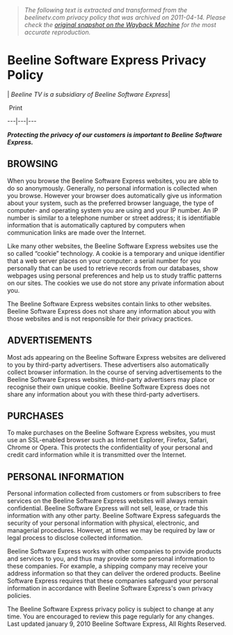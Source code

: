 > *The following text is extracted and transformed from the beelinetv.com privacy policy that was archived on 2011-04-14. Please check the [original snapshot on the Wayback Machine](https://web.archive.org/web/20110414151300id_/http%3A//www.beelinetv.com/privacy) for the most accurate reproduction.*

# Beeline Software Express Privacy Policy

|  _Beeline TV is a subsidiary of Beeline Software Express_| 

 Print  
  
---|---|---  
  
**_Protecting the privacy of our customers is important to Beeline Software Express._**

## BROWSING

When you browse the Beeline Software Express websites, you are able to do so anonymously. Generally, no personal information is collected when you browse. However your browser does automatically give us information about your system, such as the preferred browser language, the type of computer- and operating system you are using and your IP number. An IP number is similar to a telephone number or street address; it is identifiable information that is automatically captured by computers when communication links are made over the Internet. 

Like many other websites, the Beeline Software Express websites use the so called “cookie” technology. A cookie is a temporary and unique identifier that a web server places on your computer: a serial number for you personally that can be used to retrieve records from our databases, show webpages using personal preferences and help us to study traffic patterns on our sites. The cookies we use do not store any private information about you. 

The Beeline Software Express websites contain links to other websites. Beeline Software Express does not share any information about you with those websites and is not responsible for their privacy practices. 

## ADVERTISEMENTS

Most ads appearing on the Beeline Software Express websites are delivered to you by third-party advertisers. These advertisers also automatically collect browser information. In the course of serving advertisements to the Beeline Software Express websites, third-party advertisers may place or recognise their own unique cookie. Beeline Software Express does not share any information about you with these third-party advertisers. 

## PURCHASES

To make purchases on the Beeline Software Express websites, you must use an SSL-enabled browser such as Internet Explorer, Firefox, Safari, Chrome or Opera. This protects the confidentiality of your personal and credit card information while it is transmitted over the Internet.

## PERSONAL INFORMATION

Personal information collected from customers or from subscribers to free services on the Beeline Software Express websites will always remain confidential. Beeline Software Express will not sell, lease, or trade this information with any other party. Beeline Software Express safeguards the security of your personal information with physical, electronic, and managerial procedures. However, at times we may be required by law or legal process to disclose collected information. 

Beeline Software Express works with other companies to provide products and services to you, and thus may provide some personal information to these companies. For example, a shipping company may receive your address information so that they can deliver the ordered products. Beeline Software Express requires that these companies safeguard your personal information in accordance with Beeline Software Express's own privacy policies. 

The Beeline Software Express privacy policy is subject to change at any time. You are encouraged to review this page regularly for any changes. Last updated january 9, 2010 Beeline Software Express, All Rights Reserved. 
